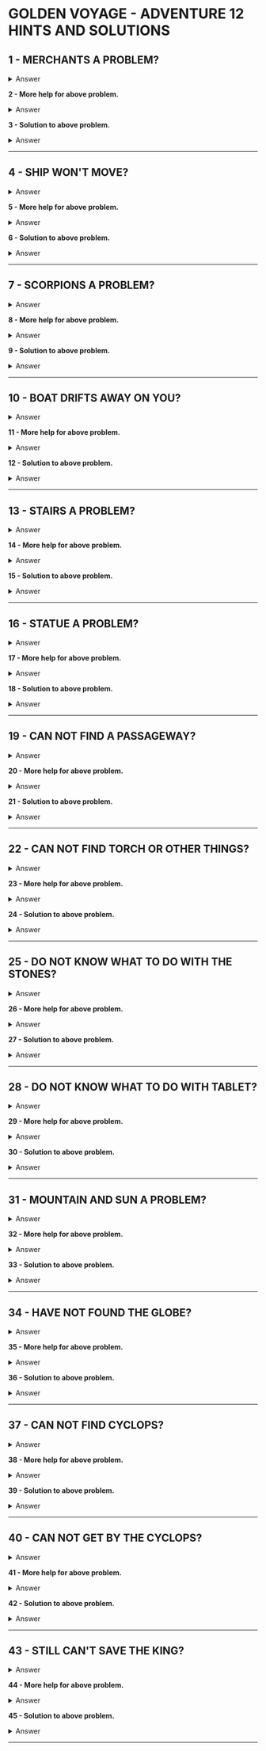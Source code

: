 # GOLDEN VOYAGE - ADVENTURE 12 HINTS AND SOLUTIONS

## 1 - MERCHANTS A PROBLEM?
<details><summary>Answer</summary>TAKE INVENTORY</details>

**2 - More help for above problem.**
<details><summary>Answer</summary>GO TO THE PALACE FIRST</details>

**3 - Solution to above problem.**
<details><summary>Answer</summary>PAY MERCHANTS BEFORE TAKING GOODS</details>

---


## 4 - SHIP WON'T MOVE?
<details><summary>Answer</summary>ARE YOU FREE FLOATING</details>

**5 - More help for above problem.**
<details><summary>Answer</summary>HARD TO TELL WHICH WAY IS WHICH - BE SPECIFIC - YOU NEED EVERYTHING THE MERCHANTS HAVE</details>

**6 - Solution to above problem.**
<details><summary>Answer</summary>YOU NEED COMPASS AND TELESCOPE - TRY THINGS LIKE SAIL EAST AND LOOK FROM THE CROWS NEST</details>

---


## 7 - SCORPIONS A PROBLEM?
<details><summary>Answer</summary>PROTECT YOUR SELF</details>

**8 - More help for above problem.**
<details><summary>Answer</summary>THEY ARE GETTING YOUR FEET</details>

**9 - Solution to above problem.**
<details><summary>Answer</summary>WEAR SANDALS</details>

---


## 10 - BOAT DRIFTS AWAY ON YOU?
<details><summary>Answer</summary>SECURE IT</details>

**11 - More help for above problem.**
<details><summary>Answer</summary>KEEP IT IN ONE PLACE</details>

**12 - Solution to above problem.**
<details><summary>Answer</summary>DROP THE ANCHOR</details>

---


## 13 - STAIRS A PROBLEM?
<details><summary>Answer</summary>BE SPECIFIC</details>

**14 - More help for above problem.**
<details><summary>Answer</summary>ONE WORD IS WALK</details>

**15 - Solution to above problem.**
<details><summary>Answer</summary>WALK UP - WALK DOWN</details>

---


## 16 - STATUE A PROBLEM?
<details><summary>Answer</summary>STAIRS</details>

**17 - More help for above problem.**
<details><summary>Answer</summary>REMEMBER HUMPTY DUMPTY</details>

**18 - Solution to above problem.**
<details><summary>Answer</summary>PUSH STATUE DOWN THE STAIRS AND EXAMINE IT</details>

---


## 19 - CAN NOT FIND A PASSAGEWAY?
<details><summary>Answer</summary>ALTAR</details>

**20 - More help for above problem.**
<details><summary>Answer</summary>BE DEVOUT</details>

**21 - Solution to above problem.**
<details><summary>Answer</summary>PRAY</details>

---


## 22 - CAN NOT FIND TORCH OR OTHER THINGS?
<details><summary>Answer</summary>IT IS IN THE GROUND</details>

**23 - More help for above problem.**
<details><summary>Answer</summary>DIG</details>

**24 - Solution to above problem.**
<details><summary>Answer</summary>DIG MORE THAN ONCE ON CAVE ISLAND AND ROCKY STRAND ISLAND TO FIND - STONE - KEY - ROPE - TORCH</details>

---


## 25 - DO NOT KNOW WHAT TO DO WITH THE STONES?
<details><summary>Answer</summary>TABLET</details>

**26 - More help for above problem.**
<details><summary>Answer</summary>THEY WILL COMBINE</details>

**27 - Solution to above problem.**
<details><summary>Answer</summary>3 PIECES OF STONE MAKE A TABLET</details>

---


## 28 - DO NOT KNOW WHAT TO DO WITH TABLET?
<details><summary>Answer</summary>DEPOSIT THEM SOME WHERE WET</details>

**29 - More help for above problem.**
<details><summary>Answer</summary>EXAMINE THE TABLET</details>

**30 - Solution to above problem.**
<details><summary>Answer</summary>DROP THEM IN THE FOUNTAIN</details>

---


## 31 - MOUNTAIN AND SUN A PROBLEM?
<details><summary>Answer</summary>SAY IT</details>

**32 - More help for above problem.**
<details><summary>Answer</summary>AT THE FOOT NOT THE PEAK</details>

**33 - Solution to above problem.**
<details><summary>Answer</summary>SAY SUN AT THE FOOT OF THE MOUNTAIN</details>

---


## 34 - HAVE NOT FOUND THE GLOBE?
<details><summary>Answer</summary>SECOND TABLET SHOULD MAKE TWO PLOOSHES WHEN DROPPED IN THE RIGHT FOUNTAIN</details>

**35 - More help for above problem.**
<details><summary>Answer</summary>TRY THE FOUNTAIN UNCOVERED WHEN MOUNTAIN AND SUN WERE USED</details>

**36 - Solution to above problem.**
<details><summary>Answer</summary>EXAMINE THE FOUNTAIN AFTER TWO PLOOSHES</details>

---


## 37 - CAN NOT FIND CYCLOPS?
<details><summary>Answer</summary>LOOK BEHIND ALTAR</details>

**38 - More help for above problem.**
<details><summary>Answer</summary>ROPE</details>

**39 - Solution to above problem.**
<details><summary>Answer</summary>TIE ROPE TO STALACTITE AND GO INTO PIT</details>

---


## 40 - CAN NOT GET BY THE CYCLOPS?
<details><summary>Answer</summary>GLOBE</details>

**41 - More help for above problem.**
<details><summary>Answer</summary>BREAK THE GLOBE</details>

**42 - Solution to above problem.**
<details><summary>Answer</summary>WEAR MASK AND BREAK THE GLOBE - BEWARE WHAT IS UP MUST COME DOWN - SORRY ITS A RANDOM EVENT</details>

---


## 43 - STILL CAN'T SAVE THE KING?
<details><summary>Answer</summary>CHALICE</details>

**44 - More help for above problem.**
<details><summary>Answer</summary>LAST FOUNTAIN</details>

**45 - Solution to above problem.**
<details><summary>Answer</summary>FILL THE CHALICE FROM THE FOUNTAIN OF THE CYCLOPS</details>

---
